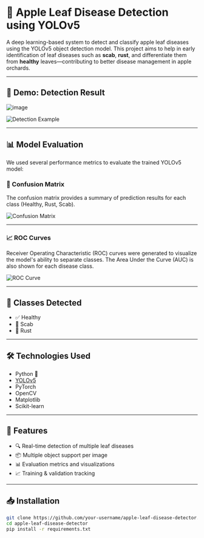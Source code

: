 # 🍎 Apple Leaf Disease Detection using YOLOv5

A deep learning-based system to detect and classify apple leaf diseases using the YOLOv5 object detection model. This project aims to help in early identification of leaf diseases such as **scab**, **rust**, and differentiate them from **healthy** leaves—contributing to better disease management in apple orchards.

---

## 📸 Demo: Detection Result

![image](https://github.com/user-attachments/assets/1aa8b33b-4d02-4450-b502-9dfb753857e1)

![Detection Example](https://ibb.co/VYKnsmzH) <!-- Replace with actual image -->

---

## 📊 Model Evaluation

We used several performance metrics to evaluate the trained YOLOv5 model:

### 📌 Confusion Matrix

The confusion matrix provides a summary of prediction results for each class (Healthy, Rust, Scab).

![Confusion Matrix](https://ibb.co/C3xGLJHF) <!-- Replace with your image link -->

---

### 📈 ROC Curves

Receiver Operating Characteristic (ROC) curves were generated to visualize the model's ability to separate classes. The Area Under the Curve (AUC) is also shown for each disease class.

![ROC Curve](https://ibb.co/VWFHTZzP) <!-- Replace with your image link -->

---

## 🧪 Classes Detected

- ✅ Healthy
- 🍂 Scab
- 🔴 Rust

---

## 🛠️ Technologies Used

- Python 🐍
- [YOLOv5](https://github.com/ultralytics/yolov5)
- PyTorch
- OpenCV
- Matplotlib
- Scikit-learn

---

## 🚀 Features

- 🔍 Real-time detection of multiple leaf diseases
- 📦 Multiple object support per image
- 📊 Evaluation metrics and visualizations
- 📈 Training & validation tracking

---

## 📥 Installation

```bash
git clone https://github.com/your-username/apple-leaf-disease-detector.git
cd apple-leaf-disease-detector
pip install -r requirements.txt
